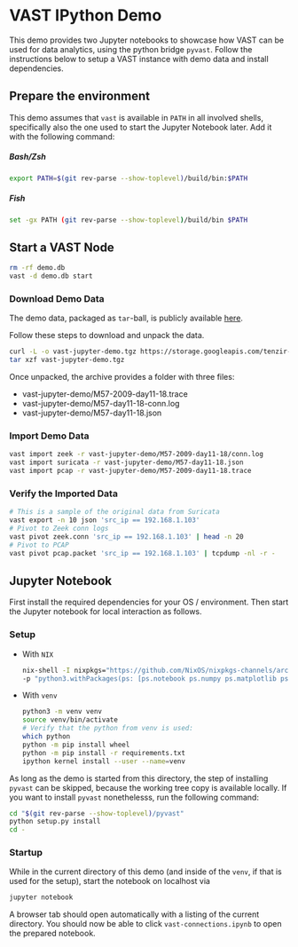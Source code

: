VAST IPython Demo
=================

This demo provides two Jupyter notebooks to showcase how VAST can be used for
data analytics, using the python bridge `pyvast`. Follow the instructions below
to setup a VAST instance with demo data and install dependencies.

## Prepare the environment

This demo assumes that `vast` is available in `PATH` in all involved shells,
specifically also the one used to start the Jupyter Notebook later. Add it
with the following command:

##### Bash/Zsh
```sh
export PATH=$(git rev-parse --show-toplevel)/build/bin:$PATH
```
##### Fish
```sh
set -gx PATH (git rev-parse --show-toplevel)/build/bin $PATH
```

## Start a VAST Node

```sh
rm -rf demo.db
vast -d demo.db start
```

### Download Demo Data

The demo data, packaged as `tar`-ball, is publicly available
[here](https://storage.googleapis.com/tenzir-public-data/vast-jupyter-demo.tgz).

Follow these steps to download and unpack the data.

```sh
curl -L -o vast-jupyter-demo.tgz https://storage.googleapis.com/tenzir-public-data/vast-jupyter-demo.tgz
tar xzf vast-jupyter-demo.tgz
```

Once unpacked, the archive provides a folder with three files:

- vast-jupyter-demo/M57-2009-day11-18.trace
- vast-jupyter-demo/M57-day11-18-conn.log
- vast-jupyter-demo/M57-day11-18.json

### Import Demo Data

```sh
vast import zeek -r vast-jupyter-demo/M57-2009-day11-18/conn.log
vast import suricata -r vast-jupyter-demo/M57-day11-18.json
vast import pcap -r vast-jupyter-demo/M57-2009-day11-18.trace
```

### Verify the Imported Data

```sh
# This is a sample of the original data from Suricata
vast export -n 10 json 'src_ip == 192.168.1.103'
# Pivot to Zeek conn logs
vast pivot zeek.conn 'src_ip == 192.168.1.103' | head -n 20
# Pivot to PCAP
vast pivot pcap.packet 'src_ip == 192.168.1.103' | tcpdump -nl -r -
```

## Jupyter Notebook

First install the required dependencies for your OS / environment. Then start
the Jupyter notebook for local interaction as follows.

### Setup

- With `NIX`
    ```sh
    nix-shell -I nixpkgs="https://github.com/NixOS/nixpkgs-channels/archive/cc6cf0a96a627e678ffc996a8f9d1416200d6c81.tar.gz" \
    -p "python3.withPackages(ps: [ps.notebook ps.numpy ps.matplotlib ps.pandas ps.pyarrow ps.networkx])"
    ```
- With `venv`
    ```sh
    python3 -m venv venv
    source venv/bin/activate
    # Verify that the python from venv is used:
    which python
    python -m pip install wheel
    python -m pip install -r requirements.txt
    ipython kernel install --user --name=venv
    ```

As long as the demo is started from this directory, the step of installing
`pyvast` can be skipped, because the working tree copy is available locally.
If you want to install `pyvast` nonethelesss, run the following command:

```sh
cd "$(git rev-parse --show-toplevel)/pyvast"
python setup.py install
cd -
```

### Startup

While in the current directory of this demo (and inside of the `venv`, if that
is used for the setup), start the notebook on localhost via

```sh
jupyter notebook
```

A browser tab should open automatically with a listing of the current directory.
You should now be able to click `vast-connections.ipynb` to open the prepared
notebook.
